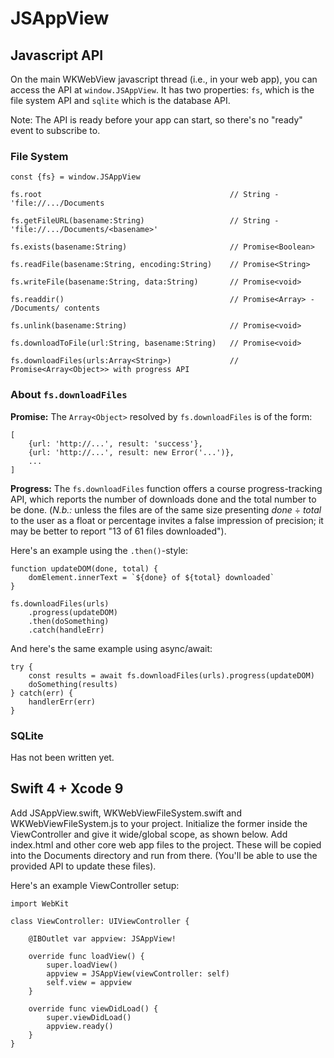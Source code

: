 # JSAppView

## Javascript API

On the main WKWebView javascript thread (i.e., in your web app), you can access the API at `window.JSAppView`. It has two properties: `fs`, which is the file system API and `sqlite` which is the database API.

Note: The API is ready before your app can start, so there's no "ready" event to subscribe to.

### File System
```
const {fs} = window.JSAppView

fs.root                                          // String - 'file://.../Documents

fs.getFileURL(basename:String)                   // String - 'file://.../Documents/<basename>'

fs.exists(basename:String)                       // Promise<Boolean>

fs.readFile(basename:String, encoding:String)    // Promise<String>

fs.writeFile(basename:String, data:String)       // Promise<void>

fs.readdir()                                     // Promise<Array> - /Documents/ contents

fs.unlink(basename:String)                       // Promise<void>

fs.downloadToFile(url:String, basename:String)   // Promise<void>

fs.downloadFiles(urls:Array<String>)             // Promise<Array<Object>> with progress API
```

### About `fs.downloadFiles`
**Promise:** The `Array<Object>` resolved by `fs.downloadFiles` is of the form:

```
[
    {url: 'http://...', result: 'success'},
    {url: 'http://...', result: new Error('...')},
    ...
]
```

**Progress:** The `fs.downloadFiles` function offers a course progress-tracking API, which reports the number of downloads done and the total number to be done. (*N.b.:* unless the files are of the same size presenting *done* ÷ *total* to the user as a float or percentage invites a false impression of precision; it may be better to report "13 of 61 files downloaded").

Here's an example using the `.then()`-style:

```
function updateDOM(done, total) {
    domElement.innerText = `${done} of ${total} downloaded`
}

fs.downloadFiles(urls)
    .progress(updateDOM)
    .then(doSomething)
    .catch(handleErr)
```

And here's the same example using async/await:

```
try {
    const results = await fs.downloadFiles(urls).progress(updateDOM)
    doSomething(results)
} catch(err) {
    handlerErr(err)
}
```

### SQLite
Has not been written yet.

## Swift 4 + Xcode 9

Add JSAppView.swift, WKWebViewFileSystem.swift and WKWebViewFileSystem.js to your project. Initialize the former inside the ViewController and give it wide/global scope, as shown below. Add index.html and other core web app files to the project. These will be copied into the Documents directory and run from there. (You'll be able to use the provided API to update these files).

Here's an example ViewController setup:

```
import WebKit

class ViewController: UIViewController {

    @IBOutlet var appview: JSAppView!
    
    override func loadView() {
        super.loadView()
        appview = JSAppView(viewController: self)
        self.view = appview
    }

    override func viewDidLoad() {
        super.viewDidLoad()
        appview.ready()
    }
}
```
